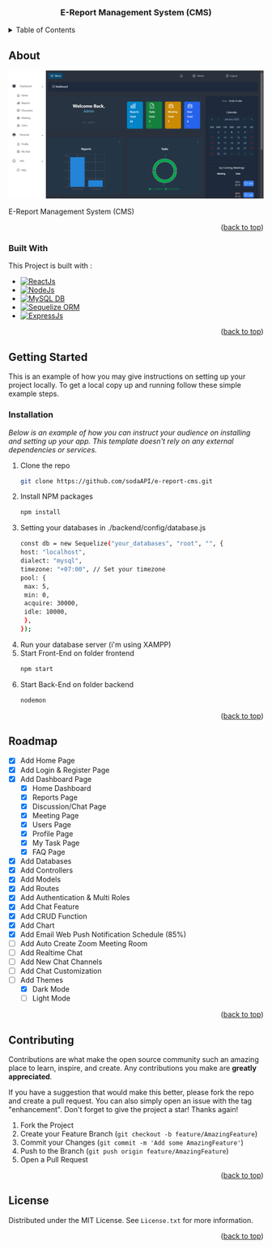 <a name="readme-top"></a>

<!-- LOGO -->
<br />
<div align="center">
 <!-- <a href="https://github.com/othneildrew/Best-README-Template">
    <img src="images/logo.png" alt="Logo" width="80" height="80">
  </a> -->
</div>

  <h3 align="center">E-Report Management System (CMS)</h3>

<!-- TABLE OF CONTENTS -->
<details>
  <summary>Table of Contents</summary>
  <ol>
    <li>
      <a href="#about-the-project">About The Project</a>
      <ul>
        <li><a href="#built-with">Built With</a></li>
      </ul>
    </li>
    <li>
      <a href="#getting-started">Getting Started</a>
      <ul>
        <li><a href="#installation">Installation</a></li>
      </ul>
    </li>
    <li><a href="#roadmap">Roadmap</a></li>
    <li><a href="#contributing">Contributing</a></li>
    <li><a href="#license">License</a></li>
  </ol>
</details>

<!-- ABOUT THE PROJECT -->
## About

![Project Screen Shot][example-screenshot]

E-Report Management System (CMS)

<p align="right">(<a href="#readme-top">back to top</a>)</p>

### Built With

This Project is built with :

* [![ReactJs][React.js]][React-url]
* [![NodeJs][Node.js]][Nodejs-url]
* [![MySQL DB][MySQL]][MySQL-url]
* [![Sequelize ORM][Sequelize]][Sequelize-url]
* [![ExpressJs][Expressjs]][Express-url]

<p align="right">(<a href="#readme-top">back to top</a>)</p>

<!-- GETTING STARTED -->
## Getting Started

This is an example of how you may give instructions on setting up your project locally.
To get a local copy up and running follow these simple example steps.

### Installation

_Below is an example of how you can instruct your audience on installing and setting up your app. This template doesn't rely on any external dependencies or services._

1. Clone the repo
   ```sh
   git clone https://github.com/sodaAPI/e-report-cms.git
   ```
2. Install NPM packages
   ```sh
   npm install
   ```
3. Setting your databases in ./backend/config/database.js
   ```sh
   const db = new Sequelize("your_databases", "root", "", {
   host: "localhost",
   dialect: "mysql",
   timezone: "+07:00", // Set your timezone
   pool: {
    max: 5,
    min: 0,
    acquire: 30000,
    idle: 10000,
    },
   });
   ```
4. Run your database server (i'm using XAMPP)
5. Start Front-End on folder frontend
   ```js
   npm start
   ```
6. Start Back-End on folder backend
   ```js
   nodemon
   ```
   
<p align="right">(<a href="#readme-top">back to top</a>)</p>

<!-- ROADMAP -->
## Roadmap

- [x] Add Home Page
- [x] Add Login & Register Page
- [x] Add Dashboard Page
    - [x] Home Dashboard
    - [x] Reports Page
    - [x] Discussion/Chat Page
    - [x] Meeting Page
    - [x] Users Page
    - [x] Profile Page
    - [x] My Task Page
    - [x] FAQ Page
- [x] Add Databases
- [x] Add Controllers
- [x] Add Models
- [x] Add Routes
- [x] Add Authentication & Multi Roles
- [x] Add Chat Feature
- [x] Add CRUD Function
- [x] Add Chart
- [x] Add Email Web Push Notification Schedule (85%)
- [ ] Add Auto Create Zoom Meeting Room
- [ ] Add Realtime Chat
- [ ] Add New Chat Channels
- [ ] Add Chat Customization
- [ ] Add Themes
    - [x] Dark Mode
    - [ ] Light Mode

<p align="right">(<a href="#readme-top">back to top</a>)</p>

<!-- CONTRIBUTING -->
## Contributing

Contributions are what make the open source community such an amazing place to learn, inspire, and create. Any contributions you make are **greatly appreciated**.

If you have a suggestion that would make this better, please fork the repo and create a pull request. You can also simply open an issue with the tag "enhancement".
Don't forget to give the project a star! Thanks again!

1. Fork the Project
2. Create your Feature Branch (`git checkout -b feature/AmazingFeature`)
3. Commit your Changes (`git commit -m 'Add some AmazingFeature'`)
4. Push to the Branch (`git push origin feature/AmazingFeature`)
5. Open a Pull Request

<p align="right">(<a href="#readme-top">back to top</a>)</p>

<!-- LICENSE -->
## License

Distributed under the MIT License. See `License.txt` for more information.

<p align="right">(<a href="#readme-top">back to top</a>)</p>

<!-- MARKDOWN LINKS & IMAGES -->
<!-- https://www.markdownguide.org/basic-syntax/#reference-style-links -->
[example-screenshot]: /frontend/public/Screenshot.png
[React.js]: https://img.shields.io/badge/React_Js-20232A?style=for-the-badge&logo=react&logoColor=61DAFB
[Node.js]: https://img.shields.io/badge/Node_Js-20232A?style=for-the-badge&logo=node.js&logoColor=339933
[MySQL]: https://img.shields.io/badge/MySQL-20232A?style=for-the-badge&logo=mysql&logoColor=4479A1
[Sequelize]: https://img.shields.io/badge/Sequelize-20232A?style=for-the-badge&logo=sequelize&logoColor=52B0E7
[Expressjs]: https://img.shields.io/badge/Express_Js-20232A?style=for-the-badge&logo=express&logoColor=000000
[Express-url]: https://expressjs.com/
[Sequelize-url]: https://sequelize.org/
[MySQL-url]: https://www.mysql.com/
[Nodejs-url]: https://nodejs.org/en/
[React-url]: https://reactjs.org/
